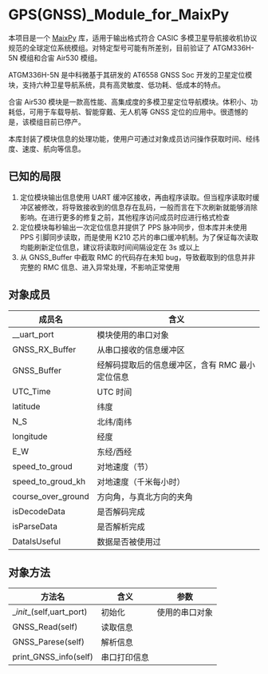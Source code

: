 # GPS(GNSS)_Module_for_MaixPy

本项目是一个 [MaixPy]() 库，适用于输出格式符合 CASIC 多模卫星导航接收机协议规范的全球定位系统模组。对特定型号可能有所差别，目前验证了 ATGM336H-5N 模组和合宙 Air530 模组。

ATGM336H-5N 是中科微基于其研发的 AT6558 GNSS Soc 开发的卫星定位模块，支持六种卫星导航系统，具有高灵敏度、低功耗、低成本的特点。

合宙 Air530 模块是一款高性能、高集成度的多模卫星定位导航模块。体积小、功耗低，可用于车载导航、智能穿戴、无人机等 GNSS 定位的应用中。很遗憾的是，该模组目前已停产。

本库封装了模块信息的处理功能，使用户可通过对象成员访问操作获取时间、经纬度、速度、航向等信息。

## 已知的局限

1. 定位模块输出信息使用 UART 缓冲区接收，再由程序读取。但当程序读取时缓冲区被修改，将导致接收到的信息存在乱码，一般而言在下次刷新就能够消除影响。在进行更多的修复之前，其他程序访问成员时应进行格式检查
2. 定位模块每秒输出一次定位信息并提供了 PPS 脉冲同步，但本库并未使用 PPS 引脚同步读取，而是使用 K210 芯片的串口缓冲机制。为了保证每次读取均能刷新定位信息，建议将读取时间间隔设定在 3s 或以上
3. 从 GNSS_Buffer 中截取 RMC 的代码存在未知 bug，导致截取到的信息并非完整的 RMC 信息、进入异常处理，不影响正常使用

## 对象成员

| 成员名             | 含义                                            |
| ------------------ | ----------------------------------------------- |
| __uart_port        | 模块使用的串口对象                              |
| GNSS_RX_Buffer     | 从串口接收的信息缓冲区                          |
| GNSS_Buffer        | 经解码提取后的信息缓冲区，含有 RMC 最小定位信息 |
| UTC_Time           | UTC 时间                                        |
| latitude           | 纬度                                            |
| N_S                | 北纬/南纬                                       |
| longitude          | 经度                                            |
| E_W                | 东经/西经                                       |
| speed_to_groud     | 对地速度（节）                                  |
| speed_to_groud_kh  | 对地速度（千米每小时）                          |
| course_over_ground | 方向角，与真北方向的夹角                        |
| isDecodeData       | 是否解码完成                                    |
| isParseData        | 是否解析完成                                    |
| DataIsUseful       | 数据是否被使用过                                |



## 对象方法

| 方法名                    | 含义         | 参数           |
| ------------------------- | ------------ | -------------- |
| \__init__(self,uart_port) | 初始化       | 使用的串口对象 |
| GNSS_Read(self)           | 读取信息     |                |
| GNSS_Parese(self)         | 解析信息     |                |
| print_GNSS_info(self)     | 串口打印信息 |                |

